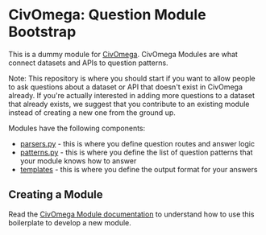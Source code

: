 # CivOmega: Question Module Bootstrap

This is a dummy module for [CivOmega](https://github.com/CivOmega/civomega). CivOmega Modules are what connect datasets and APIs to question patterns.

Note: This repository is where you should start if you want to allow people to ask questions about a dataset or API that doesn't exist in CivOmega already.  If you're actually interested in adding more questions to a dataset that already exists, we suggest that you contribute to an existing module instead of creating a new one from the ground up.

Modules have the following components:

- [parsers.py](comod_example/parser.py) - this is where you define question routes and answer logic
- [patterns.py](comod_example/patterns.py) - this is where you define the list of question patterns that your module knows how to answer
- [templates](comod_example/templates) - this is where you define the output format for your answers

## Creating a Module

Read the [CivOmega Module documentation](https://github.com/CivOmega/civomega/blob/develop/doc/MODULES.md) to understand how to use this boilerplate to develop a new module.
